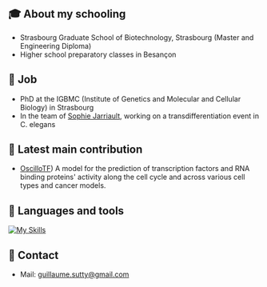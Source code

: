 ## :mortar_board: About my schooling
- Strasbourg Graduate School of Biotechnology, Strasbourg (Master and Engineering Diploma)
- Higher school preparatory classes in Besançon

## :briefcase: Job
- PhD at the IGBMC (Institute of Genetics and Molecular and Cellular Biology) in Strasbourg
- In the team of [Sophie Jarriault](https://www.igbmc.fr/en/recherche/teams/in-vivo-cellular-plasticity-and-direct-reprogramming), working on a transdifferentiation event in C. elegans

## :pushpin: Latest main contribution
- [OscilloTF](https://github.com/guillaumesutty/OscilloTF))<!-- | [pdf](https://github.com/guillaumesutty/OscilloTF/blob/main/XXX.pdf) -->
A model for the prediction of transcription factors and RNA binding proteins' activity along the cell cycle and across various cell types and cancer models.

## :mag_right: Languages and tools
[![My Skills](https://skillicons.dev/icons?i=python,php,js,html,css,mysql,git,github)](https://skillicons.dev)

## :pencil: Contact
- Mail: guillaume.sutty@gmail.com
